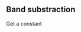 ## Band substraction 

Get a constant
<!--stackedit_data:
eyJoaXN0b3J5IjpbLTE3NDI5OTYzNDMsNzMwOTk4MTE2XX0=
-->